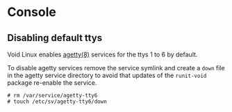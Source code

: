 # Console

## Disabling default ttys

Void Linux enables [agetty(8)](https://man.voidlinux.org/agetty.8)
services for the ttys 1 to 6 by default.

To disable agetty services remove the service symlink and create a
`down` file in the agetty service directory to avoid that updates of the
`runit-void` package re-enable the service.

    # rm /var/service/agetty-tty6
    # touch /etc/sv/agetty-tty6/down
